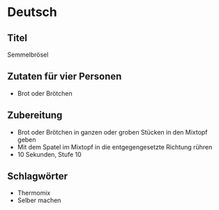# Deutsch

## Titel

Semmelbrösel

## Zutaten für vier Personen

* Brot oder Brötchen

## Zubereitung

* Brot oder Brötchen in ganzen oder groben Stücken in den Mixtopf geben
* Mit dem Spatel im Mixtopf in die entgegengesetzte Richtung rühren
* 10 Sekunden, Stufe 10

## Schlagwörter

* Thermomix
* Selber machen

